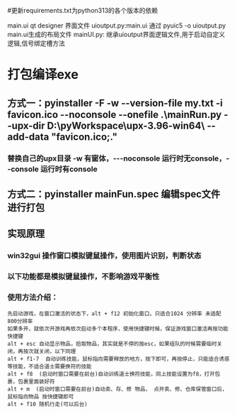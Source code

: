 #更新requirements.txt为python313的各个版本的依赖

main.ui qt designer 界面文件
uioutput.py:main.ui 通过 pyuic5 -o uioutput.py main.ui生成的布局文件
mainUI.py: 继承uioutput界面逻辑文件,用于启动自定义逻辑,信号绑定槽方法


#  打包编译exe
## 方式一：pyinstaller  -F -w --version-file my.txt -i favicon.ico --noconsole --onefile .\mainRun.py --upx-dir D:\pyWorkspace\upx-3.96-win64\ --add-data "favicon.ico;." 
### 替换自己的upx目录  -w 有窗体，---noconsole 运行时无console，--console 运行时有console 
## 方式二：pyinstaller mainFun.spec  编辑spec文件 进行打包


## 实现原理
### win32gui 操作窗口模拟键鼠操作，使用图片识别，判断状态

### 以下功能都是模拟键鼠操作，不影响游戏平衡性
### 使用方法介绍：
    先启动游戏，在窗口激活的状态下，alt + f12 初始化窗口，只适合1024 分辨率 未适配 800分辨率
    如果多开，就依次开游戏再依次启动多个本程序，使用快捷键时候，保证游戏窗口激活再按功能快捷键
    alt + esc 自动显示物品，拾取物品，其实就是不停的按esc，如果组队的时候需要临时关闭，再按次就关闭，以下同理
    alt + f1-7  自动训练技能，鼠标指向需要释放的地方，按下即可，再按停止，只能适合诱惑等技能，不适合道士需要换符的技能
    alt + f8  (启动时窗口需要在前台)自动训练道士换符技能，同上技能设置为f8，打开包裹，包裹里面装好符
    alt + m  (启动时窗口需要在前台)自动卖、存、修 物品， 点开卖、修、仓库保管窗口后，鼠标指向物品 按快捷键即可
    alt + f10 随机行走(可以后台)